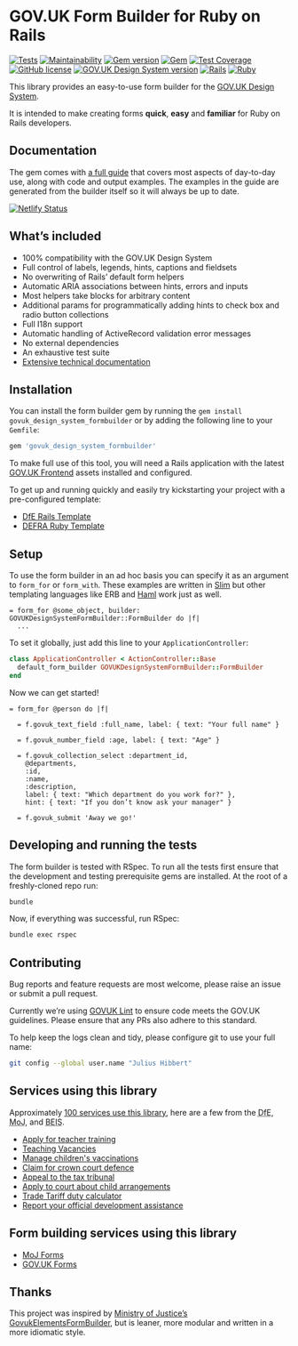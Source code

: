# GOV.UK Form Builder for Ruby on Rails

[![Tests](https://github.com/x-govuk/govuk-form-builder/workflows/Tests/badge.svg)](https://github.com/x-govuk/govuk-form-builder/actions)
[![Maintainability](https://api.codeclimate.com/v1/badges/110136fb22341d3ba646/maintainability)](https://codeclimate.com/github/x-govuk/govuk-form-builder/maintainability)
[![Gem version](https://badge.fury.io/rb/govuk_design_system_formbuilder.svg)](https://badge.fury.io/rb/govuk_design_system_formbuilder)
[![Gem](https://img.shields.io/gem/dt/govuk_design_system_formbuilder?logo=rubygems)](https://rubygems.org/gems/govuk_design_system_formbuilder)
[![Test Coverage](https://api.codeclimate.com/v1/badges/110136fb22341d3ba646/test_coverage)](https://codeclimate.com/github/x-govuk/govuk-form-builder/test_coverage)
[![GitHub license](https://img.shields.io/github/license/x-govuk/govuk-form-builder)](https://github.com/x-govuk/govuk-form-builder/blob/main/LICENSE)
[![GOV.UK Design System version](https://img.shields.io/badge/GOV.UK%20Design%20System-5.4.0-brightgreen)](https://design-system.service.gov.uk)
[![Rails](https://img.shields.io/badge/Rails-6.1.7%20%E2%95%B1%207.1.3-E16D6D)](https://weblog.rubyonrails.org/releases/)
[![Ruby](https://img.shields.io/badge/Ruby-3.1.6%20%20%E2%95%B1%203.2.4%20%20%E2%95%B1%203.3.4-E16D6D)](https://www.ruby-lang.org/en/downloads/)

This library provides an easy-to-use form builder for the [GOV.UK Design System](https://design-system.service.gov.uk/).

It is intended to make creating forms **quick**, **easy** and **familiar** for Ruby on Rails developers.

## Documentation

The gem comes with [a full guide](https://govuk-form-builder.netlify.app/) that covers most aspects of day-to-day use, along with code and output examples. The examples in the guide are generated from the builder itself so it will always be up to date.

[![Netlify Status](https://api.netlify.com/api/v1/badges/d4c50b8d-6ca3-4797-9ab3-6e0731c72b44/deploy-status)](https://app.netlify.com/sites/govuk-form-builder/deploys)

## What’s included

* 100% compatibility with the GOV.UK Design System
* Full control of labels, legends, hints, captions and fieldsets
* No overwriting of Rails’ default form helpers
* Automatic ARIA associations between hints, errors and inputs
* Most helpers take blocks for arbitrary content
* Additional params for programmatically adding hints to check box and radio button collections
* Full I18n support
* Automatic handling of ActiveRecord validation error messages
* No external dependencies
* An exhaustive test suite
* [Extensive technical documentation](https://www.rubydoc.info/gems/govuk_design_system_formbuilder/GOVUKDesignSystemFormBuilder/Builder)

## Installation

You can install the form builder gem by running the `gem install govuk_design_system_formbuilder` or by adding the following line to your `Gemfile`:

```sh
gem 'govuk_design_system_formbuilder'
```

To make full use of this tool, you will need a Rails application with the latest [GOV.UK Frontend](https://github.com/alphagov/govuk-frontend) assets installed and configured.

To get up and running quickly and easily try kickstarting your project with a pre-configured template:

* [DfE Rails Template](https://github.com/DFE-Digital/rails-template)
* [DEFRA Ruby Template](https://github.com/DEFRA/defra-ruby-template)

## Setup

To use the form builder in an ad hoc basis you can specify it as an argument to `form_for` or `form_with`. These examples are written in [Slim](https://github.com/slim-template/slim) but other templating languages like ERB and [Haml](https://haml.info/) work just as well.

```slim
= form_for @some_object, builder: GOVUKDesignSystemFormBuilder::FormBuilder do |f|
  ...
```

To set it globally, just add this line to your `ApplicationController`:

```ruby
class ApplicationController < ActionController::Base
  default_form_builder GOVUKDesignSystemFormBuilder::FormBuilder
end
```

Now we can get started!

```slim
= form_for @person do |f|

  = f.govuk_text_field :full_name, label: { text: "Your full name" }

  = f.govuk_number_field :age, label: { text: "Age" }

  = f.govuk_collection_select :department_id,
    @departments,
    :id,
    :name,
    :description,
    label: { text: "Which department do you work for?" },
    hint: { text: "If you don’t know ask your manager" }

  = f.govuk_submit 'Away we go!'
```

## Developing and running the tests

The form builder is tested with RSpec. To run all the tests first ensure that the development and testing prerequisite gems are installed. At the root of a freshly-cloned repo run:

```sh
bundle
```

Now, if everything was successful, run RSpec:

```sh
bundle exec rspec
```

## Contributing

Bug reports and feature requests are most welcome, please raise an issue or submit a pull request.

Currently we’re using [GOVUK Lint](https://github.com/alphagov/govuk-lint) to ensure code meets the GOV.UK guidelines. Please ensure that any PRs also adhere to this standard.

To help keep the logs clean and tidy, please configure git to use your full name:

```sh
git config --global user.name "Julius Hibbert"
```

## Services using this library

Approximately [100 services use this library](https://github.com/x-govuk/govuk-form-builder/network/dependents),
here are a few from the <abbr title="Department for Education">DfE</abbr>, <abbr title="Ministry of Justice">MoJ</abbr>, and
<abbr title="Department for Business, Energy & Industrial Strategy">BEIS</abbr>.

* [Apply for teacher training](https://www.github.com/dfe-digital/apply-for-teacher-training)
* [Teaching Vacancies](https://www.github.com/dfe-digital/teaching-vacancies)
* [Manage children's vaccinations](https://github.com/nhsuk/manage-childrens-vaccinations)
* [Claim for crown court defence](https://www.github.com/ministryofjustice/Claim-for-Crown-Court-Defence)
* [Appeal to the tax tribunal](https://www.github.com/ministryofjustice/tax-tribunals-datacapture)
* [Apply to court about child arrangements](https://www.github.com/ministryofjustice/c100-application)
* [Trade Tariff duty calculator](https://www.github.com/trade-tariff/trade-tariff-duty-calculator)
* [Report your official development assistance](https://www.github.com/UKGovernmentBEIS/beis-report-official-development-assistance)

## Form building services using this library

* [MoJ Forms](https://moj-forms.service.justice.gov.uk/)
* [GOV.UK Forms](https://www.forms.service.gov.uk/)

## Thanks

This project was inspired by [Ministry of Justice’s GovukElementsFormBuilder](https://github.com/ministryofjustice/govuk_elements_form_builder), but is leaner, more modular and written in a more idiomatic style.
